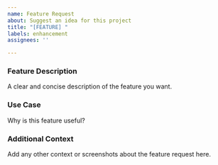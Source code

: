 ```yaml
---
name: Feature Request
about: Suggest an idea for this project
title: "[FEATURE] "
labels: enhancement
assignees: ''

---
```


### Feature Description

A clear and concise description of the feature you want.

### Use Case

Why is this feature useful?

### Additional Context

Add any other context or screenshots about the feature request here.
